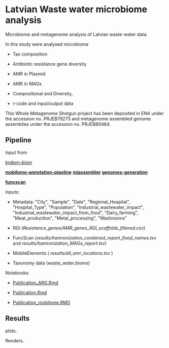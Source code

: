 # Latvian Waste water microbiome analysis

Microbiome and metagenome analysis of Latvian waste-water data.

In this study were analysed microbiome

-   Tax composition

-   Antibiotic resistance gene diversity

<!-- -->

-   AMR in Plasmid

-   AMR in MAGs

-   Compositional and Diversity,

-   r-code and input/output data

This Whole Metagenome Shotgun project has been deposited in ENA under the accession no. PRJEB79273 and metagenome assembled genome assemblies under the accession no. PRJEB80484.

## Pipeline

Input from

[*kraken-biom*](https://github.com/smdabdoub/kraken-biom)

[**mobilome-annotation-pipeline**](https://github.com/EBI-Metagenomics/mobilome-annotation-pipeline) [**miassembler**](https://github.com/EBI-Metagenomics/miassembler) [**genomes-generation**](https://github.com/EBI-Metagenomics/genomes-generation)

[**funcscan**](https://github.com/nf-core/funcscan)

Inputs:

-   Metadata: "City", "Sample", "Date", "Regional_Hospital", "Hospital_Type", "Population", "Industrial_wastewater_impact", "Industrial_wastewater_impact_from_food", "Dairy_farming", "Meat_production", "Metal_processing", "Washrooms"

-   RGI (*Resistance_genes/AMR_genes_RGI_scaffolds_filtered.csv*)

-   FuncScan (*results/hamronization_combined_report_fixed_names.tsv* and *results/hamronization_MAGs_report.tsv*)

-   MobileElements ( *results/all_amr_locations.tsv* )

-   Taxonomy data (*waste_water.biome*)

Notebooks:

-   [Publication_ARG.Rmd](Notebooks/Publication_ARG.Rmd)

-   [Publication.Rmd](Notebooks/Publication.Rmd)

-   [Publication_mobilome.RMD](Notebooks/Publication_mobilome.RMD)

## Results

plots.

Renders.
